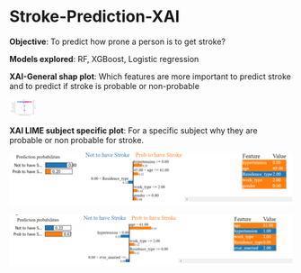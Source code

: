 # Stroke-Prediction-XAI

**Objective**: To predict how prone a person is to get stroke? 

**Models explored**: RF, XGBoost, Logistic regression

**XAI-General shap plot**: Which features are more important to predict stroke and to predict if stroke is probable or non-probable 

<img src="shapPlot.PNG" width="48">

**XAI LIME subject specific plot**: For a specific subject why they are probable or non probable for stroke.

![Alt text](subj3.PNG?raw=true "LIME plot of stroke prediction for a random subject probable not to get stroke")

![Alt text](subj10.PNG?raw=true "LIME plot of stroke prediction for a subject probable to get stroke")
